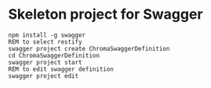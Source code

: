 # Skeleton project for Swagger

```
npm install -g swagger
REM to select restify
swagger project create ChromaSwaggerDefinition
cd ChromaSwaggerDefinition
swagger project start
REM to edit swagger definition
swagger project edit
```
